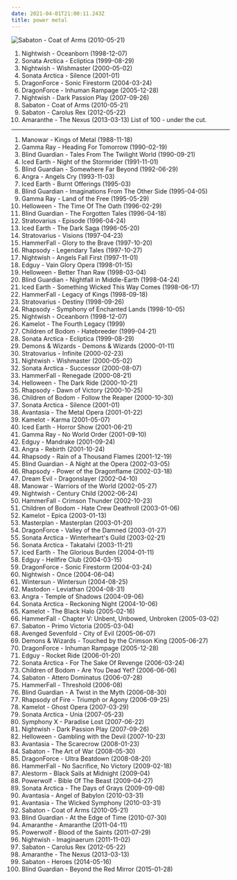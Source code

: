 ```yaml
---
date: 2021-04-01T21:00:11.243Z
title: power metal
---
```

![Sabaton - Coat of Arms (2010-05-21)](https://img.discogs.com/7-kMUmFdSyBS3gp0q5PgjHxrukA=/fit-in/310x300/filters:strip_icc():format(jpeg):mode_rgb():quality(90)/discogs-images/R-6408030-1418487180-9766.jpeg.jpg "Sabaton - Coat of Arms (2010-05-21)")
1. <span title="#symphonic_metal">Nightwish - Oceanborn (1998-12-07)</span>
2. <span title="#power_metal">Sonata Arctica - Ecliptica (1999-08-29)</span>
3. <span title="#symphonic_metal">Nightwish - Wishmaster (2000-05-02)</span>
4. <span title="#power_metal">Sonata Arctica - Silence (2001-01)</span>
5. <span title="#power_metal">DragonForce - Sonic Firestorm (2004-03-24)</span>
6. <span title="#power_metal">DragonForce - Inhuman Rampage (2005-12-28)</span>
7. <span title="#symphonic_metal">Nightwish - Dark Passion Play (2007-09-26)</span>
8. <span title="#power_metal">Sabaton - Coat of Arms (2010-05-21)</span>
9. <span title="#power_metal">Sabaton - Carolus Rex (2012-05-22)</span>
10. <span title="#2013 #power_metal">Amaranthe - The Nexus (2013-03-13)</span>
List of 100 - under the cut.
<!-- more -->
-----
1. <span title="#heavy_metal">Manowar - Kings of Metal (1988-11-18)</span>
2. <span title="#power_metal">Gamma Ray - Heading For Tomorrow (1990-02-19)</span>
3. <span title="#power_metal">Blind Guardian - Tales From The Twilight World (1990-09-21)</span>
4. <span title="#power_metal #heavy_metal #thrash_metal">Iced Earth - Night of the Stormrider (1991-11-01)</span>
5. <span title="#power_metal">Blind Guardian - Somewhere Far Beyond (1992-06-29)</span>
6. <span title="#power_metal">Angra - Angels Cry (1993-11-03)</span>
7. <span title="#power_metal #heavy_metal">Iced Earth - Burnt Offerings (1995-03)</span>
8. <span title="#power_metal">Blind Guardian - Imaginations From The Other Side (1995-04-05)</span>
9. <span title="#power_metal">Gamma Ray - Land of the Free (1995-05-29)</span>
10. <span title="#power_metal">Helloween - The Time Of The Oath (1996-02-29)</span>
11. <span title="#power_metal">Blind Guardian - The Forgotten Tales (1996-04-18)</span>
12. <span title="#power_metal">Stratovarius - Episode (1996-04-24)</span>
13. <span title="#power_metal">Iced Earth - The Dark Saga (1996-05-20)</span>
14. <span title="#power_metal">Stratovarius - Visions (1997-04-23)</span>
15. <span title="#power_metal">HammerFall - Glory to the Brave (1997-10-20)</span>
16. <span title="#power_metal #symphonic_metal">Rhapsody - Legendary Tales (1997-10-27)</span>
17. <span title="#symphonic_metal">Nightwish - Angels Fall First (1997-11-01)</span>
18. <span title="#power_metal">Edguy - Vain Glory Opera (1998-01-15)</span>
19. <span title="#power_metal">Helloween - Better Than Raw (1998-03-04)</span>
20. <span title="#power_metal">Blind Guardian - Nightfall in Middle-Earth (1998-04-24)</span>
21. <span title="#power_metal #heavy_metal">Iced Earth - Something Wicked This Way Comes (1998-06-17)</span>
22. <span title="#power_metal">HammerFall - Legacy of Kings (1998-09-18)</span>
23. <span title="#power_metal">Stratovarius - Destiny (1998-09-26)</span>
24. <span title="#power_metal #symphonic_metal">Rhapsody - Symphony of Enchanted Lands (1998-10-05)</span>
25. <span title="#symphonic_metal">Nightwish - Oceanborn (1998-12-07)</span>
26. <span title="#power_metal">Kamelot - The Fourth Legacy (1999)</span>
27. <span title="#melodic_death_metal">Children of Bodom - Hatebreeder (1999-04-21)</span>
28. <span title="#power_metal">Sonata Arctica - Ecliptica (1999-08-29)</span>
29. <span title="#power_metal">Demons & Wizards - Demons & Wizards (2000-01-11)</span>
30. <span title="#power_metal">Stratovarius - Infinite (2000-02-23)</span>
31. <span title="#symphonic_metal">Nightwish - Wishmaster (2000-05-02)</span>
32. <span title="#power_metal">Sonata Arctica - Successor (2000-08-07)</span>
33. <span title="#power_metal">HammerFall - Renegade (2000-08-21)</span>
34. <span title="#power_metal">Helloween - The Dark Ride (2000-10-21)</span>
35. <span title="#power_metal #symphonic_metal">Rhapsody - Dawn of Victory (2000-10-25)</span>
36. <span title="#melodic_death_metal">Children of Bodom - Follow the Reaper (2000-10-30)</span>
37. <span title="#power_metal">Sonata Arctica - Silence (2001-01)</span>
38. <span title="#power_metal #symphonic_metal">Avantasia - The Metal Opera (2001-01-22)</span>
39. <span title="#power_metal">Kamelot - Karma (2001-05-07)</span>
40. <span title="#power_metal">Iced Earth - Horror Show (2001-06-21)</span>
41. <span title="#power_metal">Gamma Ray - No World Order (2001-09-10)</span>
42. <span title="#power_metal">Edguy - Mandrake (2001-09-24)</span>
43. <span title="#power_metal">Angra - Rebirth (2001-10-24)</span>
44. <span title="#power_metal #symphonic_metal">Rhapsody - Rain of a Thousand Flames (2001-12-19)</span>
45. <span title="#power_metal">Blind Guardian - A Night at the Opera (2002-03-05)</span>
46. <span title="#power_metal #symphonic_metal">Rhapsody - Power of the Dragonflame (2002-03-18)</span>
47. <span title="#power_metal #heavy_metal">Dream Evil - Dragonslayer (2002-04-10)</span>
48. <span title="#heavy_metal">Manowar - Warriors of the World (2002-05-27)</span>
49. <span title="#symphonic_metal">Nightwish - Century Child (2002-06-24)</span>
50. <span title="#power_metal #heavy_metal">HammerFall - Crimson Thunder (2002-10-23)</span>
51. <span title="#melodic_death_metal">Children of Bodom - Hate Crew Deathroll (2003-01-06)</span>
52. <span title="#power_metal">Kamelot - Epica (2003-01-13)</span>
53. <span title="#power_metal">Masterplan - Masterplan (2003-01-20)</span>
54. <span title="#power_metal">DragonForce - Valley of the Damned (2003-01-27)</span>
55. <span title="#power_metal">Sonata Arctica - Winterheart's Guild (2003-02-21)</span>
56. <span title="#power_metal">Sonata Arctica - Takatalvi (2003-11-21)</span>
57. <span title="#power_metal #heavy_metal">Iced Earth - The Glorious Burden (2004-01-11)</span>
58. <span title="#power_metal">Edguy - Hellfire Club (2004-03-15)</span>
59. <span title="#power_metal">DragonForce - Sonic Firestorm (2004-03-24)</span>
60. <span title="#symphonic_metal">Nightwish - Once (2004-06-04)</span>
61. <span title="#melodic_death_metal">Wintersun - Wintersun (2004-08-25)</span>
62. <span title="#whalecore #progressive_metal #sludge_metal">Mastodon - Leviathan (2004-08-31)</span>
63. <span title="#power_metal">Angra - Temple of Shadows (2004-09-06)</span>
64. <span title="#power_metal">Sonata Arctica - Reckoning Night (2004-10-06)</span>
65. <span title="#power_metal">Kamelot - The Black Halo (2005-02-16)</span>
66. <span title="#power_metal">HammerFall - Chapter V: Unbent, Unbowed, Unbroken (2005-03-02)</span>
67. <span title="#power_metal">Sabaton - Primo Victoria (2005-03-04)</span>
68. <span title="#metal #hard_rock">Avenged Sevenfold - City of Evil (2005-06-07)</span>
69. <span title="#power_metal">Demons & Wizards - Touched by the Crimson King (2005-06-27)</span>
70. <span title="#power_metal">DragonForce - Inhuman Rampage (2005-12-28)</span>
71. <span title="#power_metal">Edguy - Rocket Ride (2006-01-20)</span>
72. <span title="#power_metal">Sonata Arctica - For The Sake Of Revenge (2006-03-24)</span>
73. <span title="#melodic_death_metal">Children of Bodom - Are You Dead Yet? (2006-06-06)</span>
74. <span title="#power_metal">Sabaton - Attero Dominatus (2006-07-28)</span>
75. <span title="#power_metal">HammerFall - Threshold (2006-08)</span>
76. <span title="#power_metal">Blind Guardian - A Twist in the Myth (2006-08-30)</span>
77. <span title="#symphonic_metal #epic_metal #power_metal">Rhapsody of Fire - Triumph or Agony (2006-09-25)</span>
78. <span title="#power_metal #symphonic_metal">Kamelot - Ghost Opera (2007-03-29)</span>
79. <span title="#power_metal">Sonata Arctica - Unia (2007-05-23)</span>
80. <span title="#progressive_metal">Symphony X - Paradise Lost (2007-06-22)</span>
81. <span title="#symphonic_metal">Nightwish - Dark Passion Play (2007-09-26)</span>
82. <span title="#power_metal">Helloween - Gambling with the Devil (2007-10-23)</span>
83. <span title="#power_metal">Avantasia - The Scarecrow (2008-01-23)</span>
84. <span title="#power_metal">Sabaton - The Art of War (2008-05-30)</span>
85. <span title="#power_metal">DragonForce - Ultra Beatdown (2008-08-20)</span>
86. <span title="#power_metal #heavy_metal">HammerFall - No Sacrifice, No Victory (2009-02-18)</span>
87. <span title="#folk_metal #power_metal #pirate_metal">Alestorm - Black Sails at Midnight (2009-04)</span>
88. <span title="#power_metal">Powerwolf - Bible Of The Beast (2009-04-27)</span>
89. <span title="#progressive_metal #symphonic_metal #power_metal">Sonata Arctica - The Days of Grays (2009-09-08)</span>
90. <span title="#power_metal">Avantasia - Angel of Babylon (2010-03-31)</span>
91. <span title="#power_metal">Avantasia - The Wicked Symphony (2010-03-31)</span>
92. <span title="#power_metal">Sabaton - Coat of Arms (2010-05-21)</span>
93. <span title="#power_metal">Blind Guardian - At the Edge of Time (2010-07-30)</span>
94. <span title="#melodic_death_metal #modern_metal #power_metal">Amaranthe - Amaranthe (2011-04-11)</span>
95. <span title="#power_metal">Powerwolf - Blood of the Saints (2011-07-29)</span>
96. <span title="#symphonic_metal">Nightwish - Imaginaerum (2011-11-02)</span>
97. <span title="#power_metal">Sabaton - Carolus Rex (2012-05-22)</span>
98. <span title="#2013 #power_metal">Amaranthe - The Nexus (2013-03-13)</span>
99. <span title="#power_metal">Sabaton - Heroes (2014-05-16)</span>
100. <span title="#power_metal">Blind Guardian - Beyond the Red Mirror (2015-01-28)</span>
